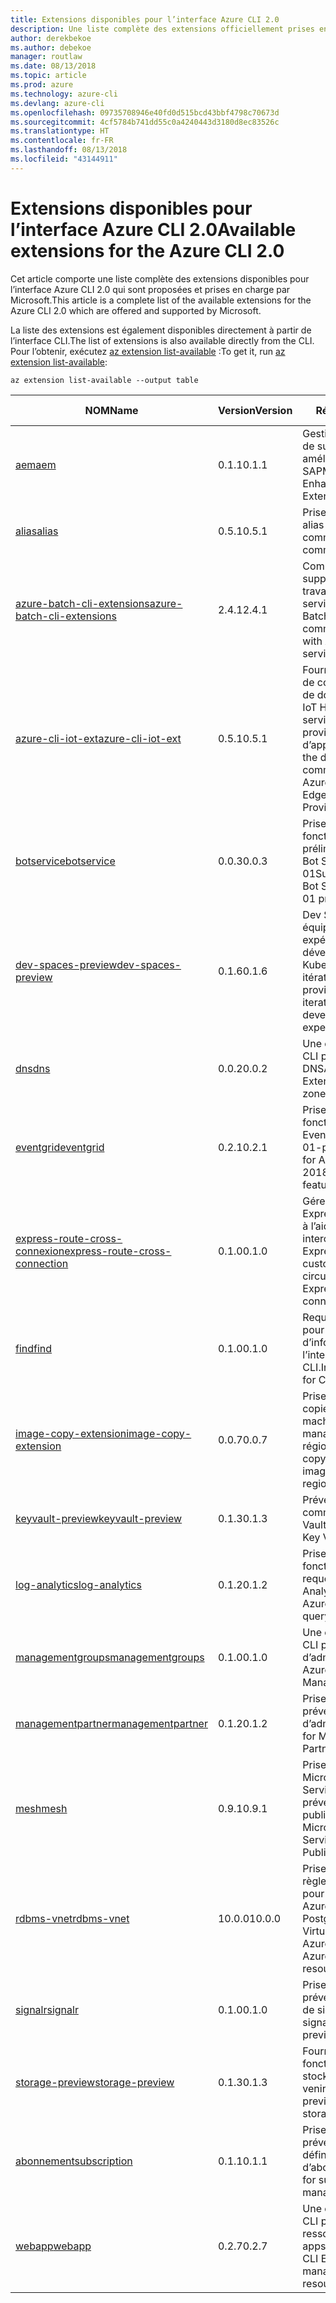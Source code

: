 ```yaml
---
title: Extensions disponibles pour l’interface Azure CLI 2.0
description: Une liste complète des extensions officiellement prises en charge pour l’interface Azure CLI 2.0
author: derekbekoe
ms.author: debekoe
manager: routlaw
ms.date: 08/13/2018
ms.topic: article
ms.prod: azure
ms.technology: azure-cli
ms.devlang: azure-cli
ms.openlocfilehash: 09735708946e40fd0d515bcd43bbf4798c70673d
ms.sourcegitcommit: 4cf5784b741dd55c0a4240443d3180d8ec83526c
ms.translationtype: HT
ms.contentlocale: fr-FR
ms.lasthandoff: 08/13/2018
ms.locfileid: "43144911"
---
```

# <a name="available-extensions-for-the-azure-cli-20"></a><span data-ttu-id="b284f-103">Extensions disponibles pour l’interface Azure CLI 2.0</span><span class="sxs-lookup"><span data-stu-id="b284f-103">Available extensions for the Azure CLI 2.0</span></span>

<span data-ttu-id="b284f-104">Cet article comporte une liste complète des extensions disponibles pour l’interface Azure CLI 2.0 qui sont proposées et prises en charge par Microsoft.</span><span class="sxs-lookup"><span data-stu-id="b284f-104">This article is a complete list of the available extensions for the Azure CLI 2.0 which are offered and supported by Microsoft.</span></span>

<span data-ttu-id="b284f-105">La liste des extensions est également disponibles directement à partir de l’interface CLI.</span><span class="sxs-lookup"><span data-stu-id="b284f-105">The list of extensions is also available directly from the CLI.</span></span> <span data-ttu-id="b284f-106">Pour l’obtenir, exécutez [az extension list-available](/cli/azure/extension?view=azure-cli-latest#az-extension-list-available) :</span><span class="sxs-lookup"><span data-stu-id="b284f-106">To get it, run [az extension list-available](/cli/azure/extension?view=azure-cli-latest#az-extension-list-available):</span></span>

```azurecli
az extension list-available --output table
```

| <span data-ttu-id="b284f-107">NOM</span><span class="sxs-lookup"><span data-stu-id="b284f-107">Name</span></span> | <span data-ttu-id="b284f-108">Version</span><span class="sxs-lookup"><span data-stu-id="b284f-108">Version</span></span> | <span data-ttu-id="b284f-109">Résumé</span><span class="sxs-lookup"><span data-stu-id="b284f-109">Summary</span></span> | <span data-ttu-id="b284f-110">VERSION PRÉLIMINAIRE</span><span class="sxs-lookup"><span data-stu-id="b284f-110">Preview</span></span> |
|------|---------|---------|---------|
| [<span data-ttu-id="b284f-111">aem</span><span class="sxs-lookup"><span data-stu-id="b284f-111">aem</span></span>](https://github.com/Azure/azure-cli-extensions) | <span data-ttu-id="b284f-112">0.1.1</span><span class="sxs-lookup"><span data-stu-id="b284f-112">0.1.1</span></span> | <span data-ttu-id="b284f-113">Gestion des extensions de surveillance Azure améliorée pour SAP</span><span class="sxs-lookup"><span data-stu-id="b284f-113">Manage Azure Enhanced Monitoring Extensions for SAP</span></span> |  |
| [<span data-ttu-id="b284f-114">alias</span><span class="sxs-lookup"><span data-stu-id="b284f-114">alias</span></span>](https://github.com/Azure/azure-cli-extensions) | <span data-ttu-id="b284f-115">0.5.1</span><span class="sxs-lookup"><span data-stu-id="b284f-115">0.5.1</span></span> | <span data-ttu-id="b284f-116">Prise en charge des alias de commande</span><span class="sxs-lookup"><span data-stu-id="b284f-116">Support for command aliases</span></span> | <span data-ttu-id="b284f-117">Oui</span><span class="sxs-lookup"><span data-stu-id="b284f-117">Yes</span></span> |
| [<span data-ttu-id="b284f-118">azure-batch-cli-extensions</span><span class="sxs-lookup"><span data-stu-id="b284f-118">azure-batch-cli-extensions</span></span>](https://github.com/Azure/azure-batch-cli-extensions) | <span data-ttu-id="b284f-119">2.4.1</span><span class="sxs-lookup"><span data-stu-id="b284f-119">2.4.1</span></span> | <span data-ttu-id="b284f-120">Commandes supplémentaires pour travailler avec le service Azure Batch</span><span class="sxs-lookup"><span data-stu-id="b284f-120">Additional commands for working with Azure Batch service</span></span> |  |
| [<span data-ttu-id="b284f-121">azure-cli-iot-ext</span><span class="sxs-lookup"><span data-stu-id="b284f-121">azure-cli-iot-ext</span></span>](https://github.com/azure/azure-iot-cli-extension) | <span data-ttu-id="b284f-122">0.5.1</span><span class="sxs-lookup"><span data-stu-id="b284f-122">0.5.1</span></span> | <span data-ttu-id="b284f-123">Fourniture de la couche de commandes du plan de données pour Azure IoT Hub, IoT Edge et le service de provisionnement d’appareils IoT</span><span class="sxs-lookup"><span data-stu-id="b284f-123">Provides the data plane command layer for Azure IoT Hub, IoT Edge and IoT Device Provisioning Service</span></span> |  |
| [<span data-ttu-id="b284f-124">botservice</span><span class="sxs-lookup"><span data-stu-id="b284f-124">botservice</span></span>](https://github.com/Azure/azure-cli-extensions) | <span data-ttu-id="b284f-125">0.0.3</span><span class="sxs-lookup"><span data-stu-id="b284f-125">0.0.3</span></span> | <span data-ttu-id="b284f-126">Prise en charge des fonctionnalités préliminaires de Azure Bot Service 2017-12-01</span><span class="sxs-lookup"><span data-stu-id="b284f-126">Support for Azure Bot Service 2017-12-01 preview features</span></span> | <span data-ttu-id="b284f-127">Oui</span><span class="sxs-lookup"><span data-stu-id="b284f-127">Yes</span></span> |
| [<span data-ttu-id="b284f-128">dev-spaces-preview</span><span class="sxs-lookup"><span data-stu-id="b284f-128">dev-spaces-preview</span></span>](https://github.com/Azure/azure-cli-extensions) | <span data-ttu-id="b284f-129">0.1.6</span><span class="sxs-lookup"><span data-stu-id="b284f-129">0.1.6</span></span> | <span data-ttu-id="b284f-130">Dev Spaces offre aux équipes une expérience de développement Kubernetes rapide et itérative.</span><span class="sxs-lookup"><span data-stu-id="b284f-130">Dev Spaces provides a rapid, iterative Kubernetes development experience for teams.</span></span> | <span data-ttu-id="b284f-131">Oui</span><span class="sxs-lookup"><span data-stu-id="b284f-131">Yes</span></span> |
| [<span data-ttu-id="b284f-132">dns</span><span class="sxs-lookup"><span data-stu-id="b284f-132">dns</span></span>](https://github.com/Azure/azure-cli-extensions) | <span data-ttu-id="b284f-133">0.0.2</span><span class="sxs-lookup"><span data-stu-id="b284f-133">0.0.2</span></span> | <span data-ttu-id="b284f-134">Une extension Azure CLI pour les zones DNS</span><span class="sxs-lookup"><span data-stu-id="b284f-134">An Azure CLI Extension for DNS zones</span></span> |  |
| [<span data-ttu-id="b284f-135">eventgrid</span><span class="sxs-lookup"><span data-stu-id="b284f-135">eventgrid</span></span>](https://github.com/Azure/azure-cli-extensions) | <span data-ttu-id="b284f-136">0.2.1</span><span class="sxs-lookup"><span data-stu-id="b284f-136">0.2.1</span></span> | <span data-ttu-id="b284f-137">Prise en charge des fonctionnalités d’Azure EventGrid 2018-05-01-préversion</span><span class="sxs-lookup"><span data-stu-id="b284f-137">Support for Azure EventGrid 2018-05-01-preview features</span></span> | <span data-ttu-id="b284f-138">Oui</span><span class="sxs-lookup"><span data-stu-id="b284f-138">Yes</span></span> |
| [<span data-ttu-id="b284f-139">express-route-cross-connexion</span><span class="sxs-lookup"><span data-stu-id="b284f-139">express-route-cross-connection</span></span>](https://github.com/Azure/azure-cli-extensions/tree/master/src/express-route-cross-connection) | <span data-ttu-id="b284f-140">0.1.0</span><span class="sxs-lookup"><span data-stu-id="b284f-140">0.1.0</span></span> | <span data-ttu-id="b284f-141">Gérez des circuits ExpressRoute de client à l’aide d’une interconnexion ExpressRoute.</span><span class="sxs-lookup"><span data-stu-id="b284f-141">Manage customer ExpressRoute circuits using an ExpressRoute cross-connection.</span></span> |  |
| [<span data-ttu-id="b284f-142">find</span><span class="sxs-lookup"><span data-stu-id="b284f-142">find</span></span>](https://github.com/Azure/azure-cli-extensions/tree/master/src/find) | <span data-ttu-id="b284f-143">0.1.0</span><span class="sxs-lookup"><span data-stu-id="b284f-143">0.1.0</span></span> | <span data-ttu-id="b284f-144">Requêtes intelligentes pour l’obtention d’informations relatives l’interface CLI.</span><span class="sxs-lookup"><span data-stu-id="b284f-144">Intelligent querying for CLI information.</span></span> | <span data-ttu-id="b284f-145">Oui</span><span class="sxs-lookup"><span data-stu-id="b284f-145">Yes</span></span> |
| [<span data-ttu-id="b284f-146">image-copy-extension</span><span class="sxs-lookup"><span data-stu-id="b284f-146">image-copy-extension</span></span>](https://github.com/Azure/azure-cli-extensions) | <span data-ttu-id="b284f-147">0.0.7</span><span class="sxs-lookup"><span data-stu-id="b284f-147">0.0.7</span></span> | <span data-ttu-id="b284f-148">Prise en charge de la copie d’images de machines virtuelles managées entre régions</span><span class="sxs-lookup"><span data-stu-id="b284f-148">Support for copying managed vm images between regions</span></span> |  |
| [<span data-ttu-id="b284f-149">keyvault-preview</span><span class="sxs-lookup"><span data-stu-id="b284f-149">keyvault-preview</span></span>](https://github.com/Azure/azure-keyvault-cli-extension) | <span data-ttu-id="b284f-150">0.1.3</span><span class="sxs-lookup"><span data-stu-id="b284f-150">0.1.3</span></span> | <span data-ttu-id="b284f-151">Préversion des commandes Azure Key Vault.</span><span class="sxs-lookup"><span data-stu-id="b284f-151">Preview Azure Key Vault commands.</span></span> | <span data-ttu-id="b284f-152">Oui</span><span class="sxs-lookup"><span data-stu-id="b284f-152">Yes</span></span> |
| [<span data-ttu-id="b284f-153">log-analytics</span><span class="sxs-lookup"><span data-stu-id="b284f-153">log-analytics</span></span>](https://github.com/Azure/azure-cli-extensions/tree/master/src/log-analytics) | <span data-ttu-id="b284f-154">0.1.2</span><span class="sxs-lookup"><span data-stu-id="b284f-154">0.1.2</span></span> | <span data-ttu-id="b284f-155">Prise en charge des fonctionnalités de requête d’Azure Log Analytics.</span><span class="sxs-lookup"><span data-stu-id="b284f-155">Support for Azure Log Analytics query capabilities.</span></span> | <span data-ttu-id="b284f-156">Oui</span><span class="sxs-lookup"><span data-stu-id="b284f-156">Yes</span></span> |
| [<span data-ttu-id="b284f-157">managementgroups</span><span class="sxs-lookup"><span data-stu-id="b284f-157">managementgroups</span></span>](https://github.com/Azure/azure-cli-extensions) | <span data-ttu-id="b284f-158">0.1.0</span><span class="sxs-lookup"><span data-stu-id="b284f-158">0.1.0</span></span> | <span data-ttu-id="b284f-159">Une extension Azure CLI pour les groupes d’administration</span><span class="sxs-lookup"><span data-stu-id="b284f-159">An Azure CLI Extension for Management Groups</span></span> |  |
| [<span data-ttu-id="b284f-160">managementpartner</span><span class="sxs-lookup"><span data-stu-id="b284f-160">managementpartner</span></span>](https://github.com/Azure/azure-cli-extensions) | <span data-ttu-id="b284f-161">0.1.2</span><span class="sxs-lookup"><span data-stu-id="b284f-161">0.1.2</span></span> | <span data-ttu-id="b284f-162">Prise en charge de la préversion des groupes d’administration</span><span class="sxs-lookup"><span data-stu-id="b284f-162">Support for Management Partner preview</span></span> |  |
| [<span data-ttu-id="b284f-163">mesh</span><span class="sxs-lookup"><span data-stu-id="b284f-163">mesh</span></span>](https://github.com/Azure/azure-cli-extensions) | <span data-ttu-id="b284f-164">0.9.1</span><span class="sxs-lookup"><span data-stu-id="b284f-164">0.9.1</span></span> | <span data-ttu-id="b284f-165">Prise en charge de Microsoft Azure Service Fabric Mesh - préversion publique</span><span class="sxs-lookup"><span data-stu-id="b284f-165">Support for Microsoft Azure Service Fabric Mesh - Public Preview</span></span> | <span data-ttu-id="b284f-166">Oui</span><span class="sxs-lookup"><span data-stu-id="b284f-166">Yes</span></span> |
| [<span data-ttu-id="b284f-167">rdbms-vnet</span><span class="sxs-lookup"><span data-stu-id="b284f-167">rdbms-vnet</span></span>](https://github.com/Azure/azure-cli-extensions) | <span data-ttu-id="b284f-168">10.0.0</span><span class="sxs-lookup"><span data-stu-id="b284f-168">10.0.0</span></span> | <span data-ttu-id="b284f-169">Prise en charge des règles de réseau virtuel pour les ressources Azure MySQL et Azure PostgreSQL</span><span class="sxs-lookup"><span data-stu-id="b284f-169">Support for Virtual Network rules in Azure MySQL and Azure PostgreSQL resources</span></span> |  |
| [<span data-ttu-id="b284f-170">signalr</span><span class="sxs-lookup"><span data-stu-id="b284f-170">signalr</span></span>](https://github.com/Azure/azure-cli-extensions) | <span data-ttu-id="b284f-171">0.1.0</span><span class="sxs-lookup"><span data-stu-id="b284f-171">0.1.0</span></span> | <span data-ttu-id="b284f-172">Prise en charge de la préversion de gestion de signalr.</span><span class="sxs-lookup"><span data-stu-id="b284f-172">Support for signalr management preview.</span></span> | <span data-ttu-id="b284f-173">Oui</span><span class="sxs-lookup"><span data-stu-id="b284f-173">Yes</span></span> |
| [<span data-ttu-id="b284f-174">storage-preview</span><span class="sxs-lookup"><span data-stu-id="b284f-174">storage-preview</span></span>](https://github.com/Azure/azure-cli-extensions/tree/master/src/storage-preview) | <span data-ttu-id="b284f-175">0.1.3</span><span class="sxs-lookup"><span data-stu-id="b284f-175">0.1.3</span></span> | <span data-ttu-id="b284f-176">Fournit un aperçu des fonctionnalités de stockage à venir.</span><span class="sxs-lookup"><span data-stu-id="b284f-176">Provides a preview for upcoming storage features.</span></span> | <span data-ttu-id="b284f-177">Oui</span><span class="sxs-lookup"><span data-stu-id="b284f-177">Yes</span></span> |
| [<span data-ttu-id="b284f-178">abonnement</span><span class="sxs-lookup"><span data-stu-id="b284f-178">subscription</span></span>](https://github.com/Azure/azure-cli-extensions) | <span data-ttu-id="b284f-179">0.1.1</span><span class="sxs-lookup"><span data-stu-id="b284f-179">0.1.1</span></span> | <span data-ttu-id="b284f-180">Prise en charge de la préversion des définitions d’abonnement.</span><span class="sxs-lookup"><span data-stu-id="b284f-180">Support for subscription management preview.</span></span> |  |
| [<span data-ttu-id="b284f-181">webapp</span><span class="sxs-lookup"><span data-stu-id="b284f-181">webapp</span></span>](https://github.com/Azure/azure-cli-extensions) | <span data-ttu-id="b284f-182">0.2.7</span><span class="sxs-lookup"><span data-stu-id="b284f-182">0.2.7</span></span> | <span data-ttu-id="b284f-183">Une extension Azure CLI pour gérer les ressources appservice</span><span class="sxs-lookup"><span data-stu-id="b284f-183">An Azure CLI Extension to manage appservice resources</span></span> | <span data-ttu-id="b284f-184">Oui</span><span class="sxs-lookup"><span data-stu-id="b284f-184">Yes</span></span> |
